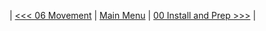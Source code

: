 | [<<< 06 Movement](https://github.com/jpbatz/microbit_tutorial_I/blob/master/06_movement/movement.ipynb) | [Main Menu](https://github.com/jpbatz/microbit_tutorial_I/blob/master/README.md) | [00 Install and Prep >>>](https://github.com/jpbatz/microbit_tutorial_I/blob/master/00_install_and_prep/install.ipynb) | 
